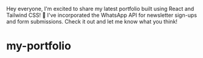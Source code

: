 Hey everyone, I'm excited to share my latest portfolio built using React and Tailwind CSS! 🚀 I've incorporated the WhatsApp API for newsletter sign-ups and form submissions. Check it out and let me know what you think!
# my-portfolio

